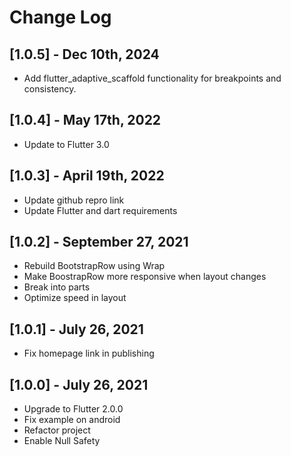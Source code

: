 # Change Log

## [1.0.5] - Dec 10th, 2024

- Add flutter_adaptive_scaffold functionality for breakpoints and consistency.

## [1.0.4] - May 17th, 2022

- Update to Flutter 3.0

## [1.0.3] - April 19th, 2022

- Update github repro link
- Update Flutter and dart requirements

## [1.0.2] - September 27, 2021

- Rebuild BootstrapRow using Wrap
- Make BoostrapRow more responsive when layout changes
- Break into parts
- Optimize speed in layout

## [1.0.1] - July 26, 2021

- Fix homepage link in publishing

## [1.0.0] - July 26, 2021

- Upgrade to Flutter 2.0.0
- Fix example on android
- Refactor project
- Enable Null Safety
